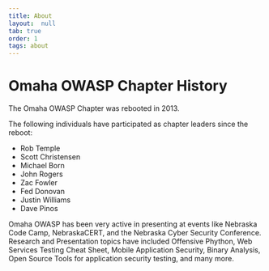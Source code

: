 ```yaml
---
title: About
layout:  null
tab: true
order: 1
tags: about
---
```

# Omaha OWASP Chapter History

The Omaha OWASP Chapter was rebooted in 2013.

The following individuals have participated as chapter leaders since the reboot:

* Rob Temple
* Scott Christensen
* Michael Born
* John Rogers
* Zac Fowler
* Fed Donovan
* Justin Williams
* Dave Pinos

Omaha OWASP has been very active in presenting at events like Nebraska Code Camp, NebraskaCERT, and the Nebraska Cyber Security Conference. Research and Presentation topics have included Offensive Phython, Web Services Testing Cheat Sheet, Mobile Application Security, Binary Analysis, Open Source Tools for application security testing, and many more.
